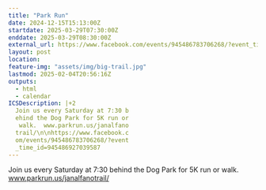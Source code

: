 ```yaml
---
title: "Park Run"
date: 2024-12-15T15:13:00Z
startdate: 2025-03-29T07:30:00Z
enddate: 2025-03-29T08:30:00Z
external_url: https://www.facebook.com/events/945486783706268/?event_time_id=945486927039587
layout: post
location: 
feature-img: "assets/img/big-trail.jpg"
lastmod: 2025-02-04T20:56:16Z
outputs:
  - html
  - calendar
ICSDescription: |+2
  Join us every Saturday at 7:30 b  ehind the Dog Park for 5K run or   walk.  www.parkrun.us/janalfano  trail/\n\nhttps://www.facebook.c  om/events/945486783706268/?event  _time_id=945486927039587
---
```


Join us every Saturday at 7&#58;30 behind the Dog Park for 5K run or walk.  www.parkrun.us/janalfanotrail/<br>
  <br>
  
